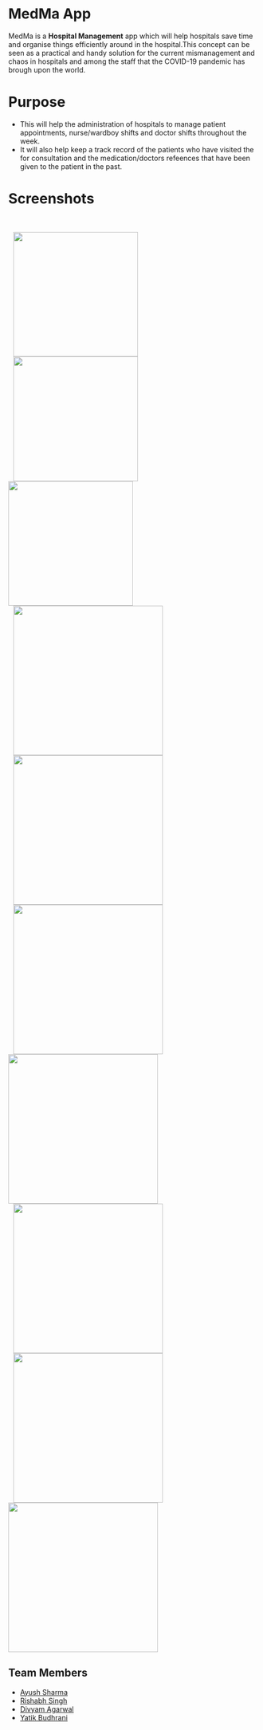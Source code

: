 # MedMa App

MedMa is a **Hospital Management** app which will help hospitals save time and organise things efficiently around in the hospital.This concept can be seen as a practical and handy solution for the current mismanagement and chaos in hospitals and among the staff that the COVID-19 pandemic has brough upon the world.

# Purpose
* This will help the administration of hospitals to manage patient appointments, nurse/wardboy shifts and doctor shifts throughout the week.
* It will also help keep a track record of the patients who have visited the for consultation and the medication/doctors refeences that have been given to the       patient in the past.

# Screenshots
<br />

  <p float="left">
  <img src="https://github.com/ayush-sharma2601/rady-app/blob/master/WhatsApp%20Image%202021-05-11%20at%2021.43.56.jpeg" width="250"hspace="10"  />
  <img src="https://github.com/ayush-sharma2601/rady-app/blob/master/WhatsApp%20Image%202021-05-11%20at%2021.43.56%20(1).jpeg" width="250" hspace="10" />
  <img src="https://github.com/ayush-sharma2601/rady-app/blob/master/WhatsApp%20Image%202021-05-11%20at%2021.43.56%20(2).jpeg" width="250" /> 
  <img src="https://github.com/ayush-sharma2601/rady-app/blob/master/WhatsApp%20Image%202021-05-11%20at%2021.43.56%20(3).jpeg" width="300"hspace="10"  />
  <img src="https://github.com/ayush-sharma2601/rady-app/blob/master/WhatsApp%20Image%202021-05-11%20at%2021.43.56%20(4).jpeg" width="300"hspace="10"  />
  <img src="https://github.com/ayush-sharma2601/rady-app/blob/master/WhatsApp%20Image%202021-05-11%20at%2021.43.56%20(5).jpeg" width="300" hspace="10" />
  <img src="https://github.com/ayush-sharma2601/rady-app/blob/master/WhatsApp%20Image%202021-05-11%20at%2021.43.56%20(6).jpeg" width="300" /> 
  <img src="https://github.com/ayush-sharma2601/rady-app/blob/master/WhatsApp%20Image%202021-05-11%20at%2021.43.56%20(7).jpeg" width="300"hspace="10"  />
  <img src="https://github.com/ayush-sharma2601/rady-app/blob/master/WhatsApp%20Image%202021-05-11%20at%2021.43.56%20(8).jpeg" width="300" hspace="10" />
  <img src="https://github.com/ayush-sharma2601/rady-app/blob/master/WhatsApp%20Image%202021-05-11%20at%2021.43.56%20(9).jpeg" width="300" /> 
  

</p>

## Team Members
* [Ayush Sharma](https://github.com/ayush-sharma2601)
* [Rishabh Singh](https://github.com/rishabh-hub)
* [Divyam Agarwal](https://github.com/div-yam)
* [Yatik Budhrani](https://github.com/yatikbudhrani)
